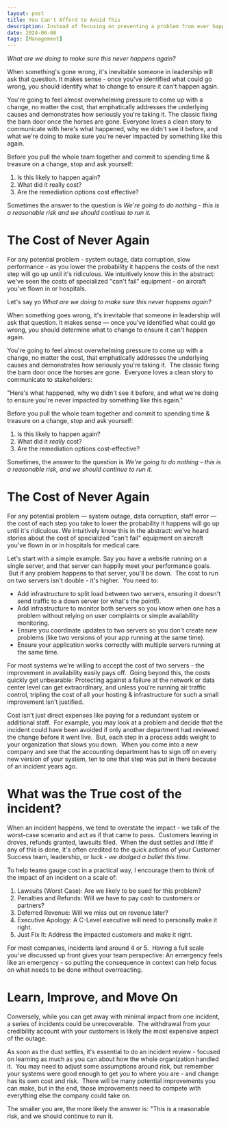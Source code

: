 ```yaml
---
layout: post
title: You Can't Afford to Avoid This
description: Instead of focusing on preventing a problem from ever happening again, recognize when it's a reasonable risk you're running so you can succeed.
date: 2024-06-08
tags: [Management]
---
```


_What are we doing to make sure this never happens again?_

When something's gone wrong, it's inevitable someone in leadership will ask that question.  It makes sense - once you've identified what could go wrong, you should identify what to change to ensure it can't happen again.

You're going to feel almost overwhelming pressure to come up with a change, no matter the cost, that emphatically addresses the underlying causes and demonstrates how seriously you're taking it.  The classic fixing the barn door once the horses are gone.  Everyone loves a clean story to communicate with here's what happened, why we didn't see it before, and what we're doing to make sure you're never impacted by something like this again.  

Before you pull the whole team together and commit to spending time & treasure on a change, stop and ask yourself:

1. Is this likely to happen again?
2. What did it really cost?
3. Are the remediation options cost effective?

Sometimes the answer to the question is _We're going to do nothing - this is a reasonable risk and we should continue to run it._

# The Cost of Never Again

For any potential problem - system outage, data corruption, slow performance - as you lower the probability it happens the costs of the next step will go up until it's ridiculous.  We intuitively know this in the abstract: we've seen the costs of specialized "can't fail" equipment - on aircraft you've flown in or hospitals.  

Let's say yo
_What are we doing to make sure this never happens again?_

When something goes wrong, it's inevitable that someone in leadership will ask that question. It makes sense — once you've identified what could go wrong, you should determine what to change to ensure it can't happen again.

You're going to feel almost overwhelming pressure to come up with a change, no matter the cost, that emphatically addresses the underlying causes and demonstrates how seriously you're taking it.  The classic fixing the barn door once the horses are gone.  Everyone loves a clean story to communicate to stakeholders:

"Here's what happened, why we didn't see it before, and what we're doing to ensure you're never impacted by something like this again."

Before you pull the whole team together and commit to spending time & treasure on a change, stop and ask yourself:

1. Is this likely to happen again?
2. What did it _really_ cost?
3. Are the remediation options cost-effective?

Sometimes, the answer to the question is _We're going to do nothing - this is a reasonable risk, and we should continue to run it._

# The Cost of Never Again

For any potential problem — system outage, data corruption, staff error  — the cost of each step you take to lower the probability it happens will go up until it's ridiculous. We intuitively know this in the abstract: we've heard stories about the cost of specialized "can't fail" equipment on aircraft you've flown in or in hospitals for medical care.

Let's start with a simple example. Say you have a website running on a single server, and that server can happily meet your performance goals.  But if any problem happens to that server, you'll be down.  The cost to run on two servers isn't double - it's higher.  You need to:

* Add infrastructure to split load between two servers, ensuring it doesn't send traffic to a down server (or what's the point!).
* Add infrastructure to monitor both servers so you know when one has a problem without relying on user complaints or simple availability monitoring.
* Ensure you coordinate updates to two servers so you don't create new problems (like two versions of your app running at the same time).
* Ensure your application works correctly with multiple servers running at the same time.

For most systems we're willing to accept the cost of two servers - the improvement in availability easily pays off.  Going beyond this, the costs quickly get unbearable: Protecting against a failure at the network or data center level can get extraordinary, and unless you're running air traffic control, tripling the cost of all your hosting & infrastructure for such a small improvement isn't justified.

Cost isn't just direct expenses like paying for a redundant system or additional staff.  For example, you may look at a problem and decide that the incident could have been avoided if only another department had reviewed the change before it went live.  But, each step in a process adds weight to your organization that slows you down.  When you come into a new company and see that the accounting department has to sign off on every new version of your system, ten to one that step was put in there because of an incident years ago.

# What was the True cost of the incident?

When an incident happens, we tend to overstate the impact - we talk of the worst-case scenario and act as if that came to pass.  Customers leaving in droves, refunds granted, lawsuits filed.  When the dust settles and little if any of this is done, it's often credited to the quick actions of your Customer Success team, leadership, or luck - _we dodged a bullet this time._

To help teams gauge cost in a practical way, I encourage them to think of the impact of an incident on a scale of:

1. Lawsuits (Worst Case): Are we likely to be sued for this problem?
2. Penalties and Refunds: Will we have to pay cash to customers or partners?
3. Deferred Revenue: Will we miss out on revenue later?
4. Executive Apology: A C-Level executive will need to personally make it right.
5. Just Fix It: Address the impacted customers and make it right.

For most companies, incidents land around 4 or 5.  Having a full scale you've discussed up front gives your team perspective: An emergency feels like an emergency - so putting the consequence in context can help focus on what needs to be done without overreacting.

# Learn, Improve, and Move On

Conversely, while you can get away with minimal impact from one incident, a series of incidents could be unrecoverable.  The withdrawal from your credibility account with your customers is likely the most expensive aspect of the outage.

As soon as the dust settles, it's essential to do an incident review - focused on learning as much as you can about how the whole organization handled it.  You may need to adjust some assumptions around risk, but remember your systems were good enough to get you to where you are - and change has its own cost and risk.  There will be many potential improvements you can make, but in the end, those improvements need to compete with everything else the company could take on.

The smaller you are, the more likely the answer is: "This is a reasonable risk, and we should continue to run it.